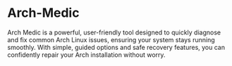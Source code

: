# Arch-Medic
Arch Medic is a powerful, user-friendly tool designed to quickly diagnose and fix common Arch Linux issues, ensuring your system stays running smoothly. With simple, guided options and safe recovery features, you can confidently repair your Arch installation without worry.
